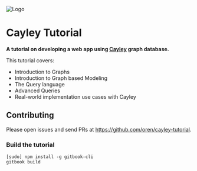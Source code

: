 
![Logo](https://raw.githubusercontent.com/google/cayley/master/static/branding/cayley_side.png)
# Cayley Tutorial

__A tutorial on developing a web app using [Cayley](https://github.com/google/cayley) graph database.__

This tutorial covers:

* Introduction to Graphs
* Introduction to Graph based Modeling
* The Query language
* Advanced Queries
* Real-world implementation use cases with Cayley

## Contributing

Please open issues and send PRs at <https://github.com/oren/cayley-tutorial>.

### Build the tutorial

```
[sudo] npm install -g gitbook-cli
gitbook build
```
